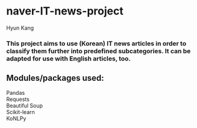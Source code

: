 # naver-IT-news-project
Hyun Kang </br>
### This project aims to use (Korean) IT news articles in order to classify them further into predefined subcategories. It can be adapted for use with English articles, too.
## Modules/packages used: </br>
Pandas </br> Requests </br> Beautiful Soup </br> Scikit-learn </br> KoNLPy
